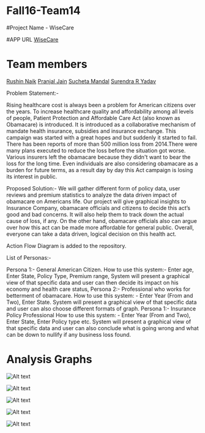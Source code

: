 # Fall16-Team14

#Project Name - WiseCare

#APP URL 
[WiseCare](https://wise-care-final.herokuapp.com/)

# Team members

[Rushin Naik](https://github.com/Rushin95)
[Pranjal Jain](https://github.com/jpranjal)
[Sucheta Mandal](https://github.com/suchetamandal)
[Surendra R Yadav](https://github.com/surendrary)

Problem Statement:-

Rising healthcare cost is always been a problem for American citizens over the years. To increase healthcare quality and affordability among all levels of people, Patient Protection and Affordable Care Act (also known as Obamacare) is introduced. It is introduced as a collaborative mechanism of mandate health insurance, subsidies and insurance exchange. This campaign was started with a great hopes and but suddenly it started to fail. There has been reports of more than 500 million loss from 2014.There were many plans executed to reduce the loss before the situation got worse. Various insurers left the obamacare because they didn't want to bear the loss for the long time. Even individuals are also considering obamacare as a burden for future terms, as a result day by day this Act campaign is losing its interest in public.

Proposed Solution:-
We will gather different form of policy data, user reviews and premium statistics to analyze the data driven impact of obamacare on Americans life. Our project will give graphical insights to Insurance Company, obamacare officials and citizens to decide this act’s good and bad concerns. It will also help them to track down the actual cause of loss, if any. On the other hand, obamacare officials also can argue over how this act can be made more affordable for general public. Overall, everyone can take a data driven, logical decision on this health act. 

Action Flow Diagram is added to the repository.

List of Personas:-

Persona 1:- General American Citizen.
How to use this system:- Enter age, Enter State, Policy Type, Premium range, System will present a graphical view of that specific data and user can then decide its impact on his economy and health care status,
Persona 2:- Professional who works for betterment of obamacare.
How to use this system: - Enter Year (From and Two), Enter State. System will present a graphical view of that specific data and user can also choose different formats of graph.
Persona 1:- Insurance Policy Professional
How to use this system: - Enter Year (From and Two), Enter State, Enter Policy type etc. System will present a graphical view of that specific data and user can also conclude what is going wrong and what can be down to nullify if any business loss found.

# Analysis Graphs

![Alt text](https://github.com/Rushin95/WiseCare-ObamaCare_Analysis/blob/master/Graphs/Year%20wise%20insured%20population-2015.png)

![Alt text](https://github.com/Rushin95/WiseCare-ObamaCare_Analysis/blob/master/Graphs/Premium%20Expenditure%20Per%20Capita.png)

![Alt text](https://github.com/Rushin95/WiseCare-ObamaCare_Analysis/blob/master/Graphs/Insured%20Population%20Trend.png)

![Alt text](https://github.com/Rushin95/WiseCare-ObamaCare_Analysis/blob/master/Graphs/2016%20vs%202017%20Average%20Premium.png)

![Alt text](https://github.com/Rushin95/WiseCare-ObamaCare_Analysis/blob/master/Graphs/Metal%20Plan%20Analysis.png)




